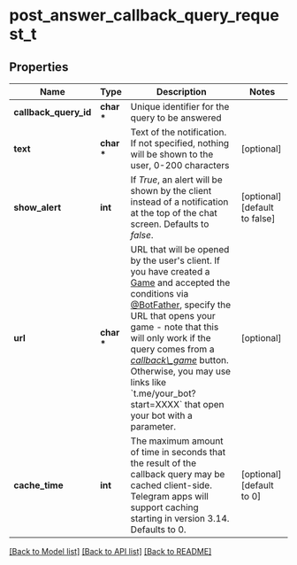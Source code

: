 # post_answer_callback_query_request_t

## Properties
Name | Type | Description | Notes
------------ | ------------- | ------------- | -------------
**callback_query_id** | **char \*** | Unique identifier for the query to be answered | 
**text** | **char \*** | Text of the notification. If not specified, nothing will be shown to the user, 0-200 characters | [optional] 
**show_alert** | **int** | If *True*, an alert will be shown by the client instead of a notification at the top of the chat screen. Defaults to *false*. | [optional] [default to false]
**url** | **char \*** | URL that will be opened by the user&#39;s client. If you have created a [Game](https://core.telegram.org/bots/api/#game) and accepted the conditions via [@BotFather](https://t.me/botfather), specify the URL that opens your game - note that this will only work if the query comes from a [*callback\\_game*](https://core.telegram.org/bots/api/#inlinekeyboardbutton) button.    Otherwise, you may use links like &#x60;t.me/your_bot?start&#x3D;XXXX&#x60; that open your bot with a parameter. | [optional] 
**cache_time** | **int** | The maximum amount of time in seconds that the result of the callback query may be cached client-side. Telegram apps will support caching starting in version 3.14. Defaults to 0. | [optional] [default to 0]

[[Back to Model list]](../README.md#documentation-for-models) [[Back to API list]](../README.md#documentation-for-api-endpoints) [[Back to README]](../README.md)


